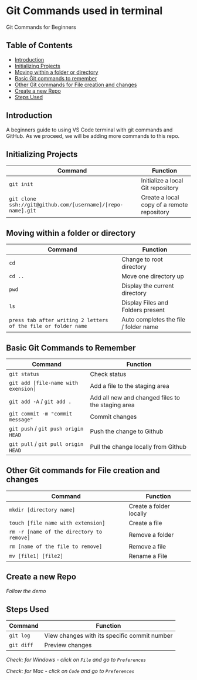 # Git Commands used in terminal

Git Commands for Beginners

## Table of Contents

- [Introduction](#introduction)
- [Initializing Projects](#initializingprojects)
- [Moving within a folder or directory](#mov)
- [Basic Git commands to remember](#details)
- [Other Git commands for File creation and changes](#other)
- [Create a new Repo](#create)
- [Steps Used](#inspection)

## Introduction

A beginners guide to using VS Code terminal with git commands and GitHub. As we proceed, we will be adding more commands to this repo.

## Initializing Projects

| Command                                                     | Function                                   |
| ----------------------------------------------------------- | ------------------------------------------ |
| `git init`                                                  | Initialize a local Git repository          |
| `git clone ssh://git@github.com/[username]/[repo-name].git` | Create a local copy of a remote repository |

## Moving within a folder or directory

| Command                                                        | Function                              |
| -------------------------------------------------------------- | ------------------------------------- |
| `cd`                                                           | Change to root directory              |
| `cd ..`                                                        | Move one directory up                 |
| `pwd`                                                          | Display the current directory         |
| `ls`                                                           | Display Files and Folders present     |
| `press tab after writing 2 letters of the file or folder name` | Auto completes the file / folder name |

## Basic Git Commands to Remember

| Command                             | Function                                          |
| ----------------------------------- | ------------------------------------------------- |
| `git status`                        | Check status                                      |
| `git add [file-name with exension]` | Add a file to the staging area                    |
| `git add -A` / `git add .`          | Add all new and changed files to the staging area |
| `git commit -m "commit message"`    | Commit changes                                    |
| `git push` / `git push origin HEAD` | Push the change to Github                         |
| `git pull` / `git pull origin HEAD` | Pull the change locally from Github               |

## Other Git commands for File creation and changes

| Command                                   | Function                |
| ----------------------------------------- | ----------------------- |
| `mkdir [directory name]`                  | Create a folder locally |
| `touch [file name with extension]`        | Create a file           |
| `rm -r [name of the directory to remove]` | Remove a folder         |
| `rm [name of the file to remove]`         | Remove a file           |
| `mv [file1] [file2]`                      | Rename a File           |

## Create a new Repo

_Follow the demo_

## Steps Used

| Command             | Function                                 |
| ------------------- | ---------------------------------------- |
| `git log`           | View changes with its specific commit number |
| `git diff `         | Preview changes                          |

_Check: for Windows - click on `File` and go to `Preferences`_

_Check: for Mac - click on `Code` and go to `Preferences`_
